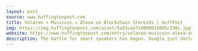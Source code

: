 ```yaml
---
layout: post
source: www.huffingtonpost.com
title: Volareo + Musicoin = Alexa on Blockchain Steroids | HuffPost
img: https://img.huffingtonpost.com/asset/5a55cae71d000014005c330c.jpg?ops=1910_1000
website: https://www.huffingtonpost.com/entry/volareo-musicoin-alexa-on-blockchain-steroids_us_5a55c4ace4b0baa6abf162ba
description: The battle for smart speakers has begun. Google just declared war on Amazon, and Apple wants in too. Sales of voice controlled smart speakers have rocket...
---
```

